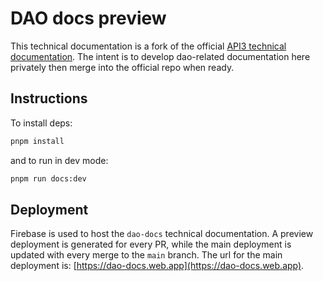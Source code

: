 # DAO docs preview

This technical documentation is a fork of the official
[API3 technical documentation](https://docs.api3.org). The intent is to develop
dao-related documentation here privately then merge into the official repo when
ready.

## Instructions

To install deps:

```sh
pnpm install
```

and to run in dev mode:

```sh
pnpm run docs:dev
```

## Deployment

Firebase is used to host the `dao-docs` technical documentation. A preview
deployment is generated for every PR, while the main deployment is updated with
every merge to the `main` branch. The url for the main deployment is:
[https://dao-docs.web.app](https://dao-docs.web.app).

